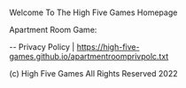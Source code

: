 #

Welcome To The High Five Games Homepage

Apartment Room Game:

 -- Privacy Policy | https://high-five-games.github.io/apartmentroomprivpolc.txt
 
 (c) High Five Games All Rights Reserved 2022
